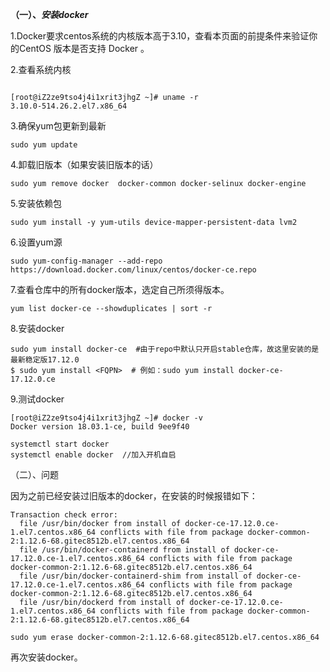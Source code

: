 **（一）、*安装docker***

1.Docker要求centos系统的内核版本高于3.10，查看本页面的前提条件来验证你的CentOS 版本是否支持 Docker 。

2.查看系统内核

```

[root@iZ2ze9tso4j4i1xrit3jhgZ ~]# uname -r
3.10.0-514.26.2.el7.x86_64
```
3.确保yum包更新到最新

```
sudo yum update
```
4.卸载旧版本（如果安装旧版本的话）

```
sudo yum remove docker  docker-common docker-selinux docker-engine
```
5.安装依赖包

```
sudo yum install -y yum-utils device-mapper-persistent-data lvm2
```
6.设置yum源

```
sudo yum-config-manager --add-repo https://download.docker.com/linux/centos/docker-ce.repo
```
7.查看仓库中的所有docker版本，选定自己所须得版本。

```
yum list docker-ce --showduplicates | sort -r
```
8.安装docker

```
sudo yum install docker-ce  #由于repo中默认只开启stable仓库，故这里安装的是最新稳定版17.12.0
$ sudo yum install <FQPN>  # 例如：sudo yum install docker-ce-17.12.0.ce
```
9.测试docker

```
[root@iZ2ze9tso4j4i1xrit3jhgZ ~]# docker -v
Docker version 18.03.1-ce, build 9ee9f40

systemctl start docker
systemctl enable docker  //加入开机自启
```

（二）、问题

因为之前已经安装过旧版本的docker，在安装的时候报错如下：

```
Transaction check error:
  file /usr/bin/docker from install of docker-ce-17.12.0.ce-1.el7.centos.x86_64 conflicts with file from package docker-common-2:1.12.6-68.gitec8512b.el7.centos.x86_64
  file /usr/bin/docker-containerd from install of docker-ce-17.12.0.ce-1.el7.centos.x86_64 conflicts with file from package docker-common-2:1.12.6-68.gitec8512b.el7.centos.x86_64
  file /usr/bin/docker-containerd-shim from install of docker-ce-17.12.0.ce-1.el7.centos.x86_64 conflicts with file from package docker-common-2:1.12.6-68.gitec8512b.el7.centos.x86_64
  file /usr/bin/dockerd from install of docker-ce-17.12.0.ce-1.el7.centos.x86_64 conflicts with file from package docker-common-2:1.12.6-68.gitec8512b.el7.centos.x86_64
```

```
sudo yum erase docker-common-2:1.12.6-68.gitec8512b.el7.centos.x86_64
```
再次安装docker。

